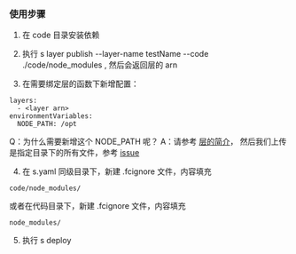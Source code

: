 ### 使用步骤

1. 在 code 目录安装依赖

2. 执行 s layer publish --layer-name testName --code ./code/node_modules , 然后会返回层的 arn

3. 在需要绑定层的函数下新增配置：
````
layers: 
  - <layer arn>
environmentVariables:
  NODE_PATH: /opt
````
Q：为什么需要新增这个 NODE_PATH 呢？
A：请参考 [层的简介](https://help.aliyun.com/document_detail/193057.html)， 然后我们上传是指定目录下的所有文件，参考 [issue](https://github.com/devsapp/fc/issues/225)

4. 在 s.yaml 同级目录下，新建 .fcignore 文件，内容填充
````
code/node_modules/
````
或者在代码目录下，新建 .fcignore 文件，内容填充
````
node_modules/
````

5. 执行 s deploy